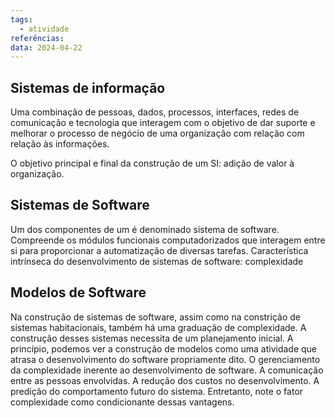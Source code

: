 ```yaml
---
tags:
  - atividade
referências: 
data: 2024-04-22
---
```


## Sistemas de informação

Uma combinação de pessoas, dados, processos, interfaces, redes de comunicação e tecnologia que interagem com o objetivo de dar suporte e melhorar o processo de negócio de uma organização com relação com relação às informações.

O objetivo principal e final da construção de um SI: adição de valor à organização.

## Sistemas de Software

Um dos componentes de um é denominado sistema de software. Compreende os módulos funcionais computadorizados que interagem entre si para proporcionar a automatização de diversas tarefas. Característica intrínseca do desenvolvimento de sistemas de software: complexidade

## Modelos de Software

Na construção de sistemas de software, assim como na constrição de sistemas habitacionais, também há uma graduação de complexidade.
A construção desses sistemas necessita de um planejamento inicial.
A princípio, podemos ver a construção de modelos como uma atividade que atrasa o desenvolvimento do software propriamente dito.
O gerenciamento da complexidade inerente ao desenvolvimento de software.
A comunicação entre as pessoas envolvidas.
A redução dos custos no desenvolvimento.
A predição do comportamento futuro do sistema.
Entretanto, note o fator complexidade como condicionante dessas vantagens.